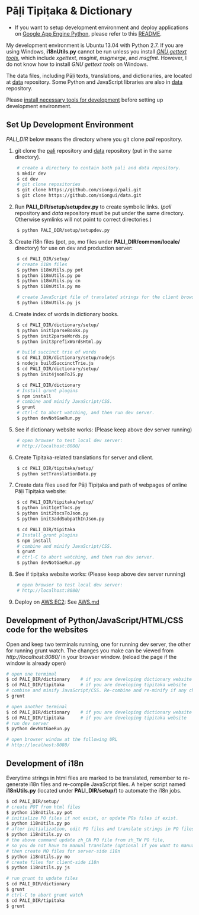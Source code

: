 # Pāḷi Tipiṭaka & Dictionary

* If you want to setup development environment and deploy applications on [Google App Engine Python](https://developers.google.com/appengine/docs/python/), please refer to this [README](docs/README_GAE.md).

My development environment is Ubuntu 13.04 with Python 2.7. If you are using Windows, <strong>i18nUtils.py</strong> cannot be run unless you install <em><a href="http://www.gnu.org/software/gettext/">GNU gettext tools</a></em>, which include <em>xgettext</em>, <em>msginit</em>, <em>msgmerge</em>, and <em>msgfmt</em>. However, I do not know how to install <em>GNU gettext tools</em> on Windows.

The data files, including Pāḷi texts, translations, and dictionaries, are located at [data](https://github.com/siongui/data) repository. Some Python and JavaScript libraries are also in [data](https://github.com/siongui/data) repository.

Please [install necessary tools for development](INSTALL.md) before setting up development environment.

## Set Up Development Environment

<i>PALI_DIR</i> below means the directory where you git clone <em>pali</em> repository.

1. git clone the [pali](https://github.com/siongui/pali) repository and [data](https://github.com/siongui/data) repository (put in the same directory).
```bash
    # create a directory to contain both pali and data repository.
    $ mkdir dev
    $ cd dev
    # git clone repositories
    $ git clone https://github.com/siongui/pali.git
    $ git clone https://github.com/siongui/data.git
```

2. Run <b>PALI_DIR/setup/setupdev.py</b> to create symbolic links. (<em>pali</em> repository and <em>data</em> repository must be put under the same directory. Otherwise symlinks will not point to correct directories.)
```bash
    $ python PALI_DIR/setup/setupdev.py
```

3. Create i18n files (pot, po, mo files under <strong>PALI_DIR/common/locale/</strong> directory) for use on dev and production server:
```bash
    $ cd PALI_DIR/setup/
    # create i18n files
    $ python i18nUtils.py pot
    $ python i18nUtils.py po
    $ python i18nUtils.py cn
    $ python i18nUtils.py mo

    # create JavaScript file of translated strings for the client browser
    $ python i18nUtils.py js
```

4. Create index of words in dictionary books.
```bash
    $ cd PALI_DIR/dictionary/setup/
    $ python init1parseBooks.py
    $ python init2parseWords.py
    $ python init3prefixWordsHtml.py

    # build succinct trie of words
    $ cd PALI_DIR/dictionary/setup/nodejs
    $ nodejs buildSuccinctTrie.js
    $ cd PALI_DIR/dictionary/setup/
    $ python init4jsonToJS.py

    $ cd PALI_DIR/dictionary
    # Install grunt plugins
    $ npm install
    # combine and minify JavaScript/CSS.
    $ grunt
    # ctrl-C to abort watching, and then run dev server.
    $ python devNotGaeRun.py
```

5. See if dictionary website works: (Please keep above dev server running)
```bash
    # open browser to test local dev server:
    # http://localhost:8080/
```

6. Create Tipiṭaka-related translations for server and client.
```bash
    $ cd PALI_DIR/tipitaka/setup/
    $ python setTranslationData.py
```

7. Create data files used for Pāḷi Tipiṭaka and path of webpages of online Pāḷi Tipiṭaka website:
```bash
    $ cd PALI_DIR/tipitaka/setup/
    $ python init1getTocs.py
    $ python init2tocsToJson.py
    $ python init3addSubpathInJson.py

    $ cd PALI_DIR/tipitaka
    # Install grunt plugins
    $ npm install
    # combine and minify JavaScript/CSS.
    $ grunt
    # ctrl-C to abort watching, and then run dev server.
    $ python devNotGaeRun.py
```

8. See if tipiṭaka website works: (Please keep above dev server running)
```bash
    # open browser to test local dev server:
    # http://localhost:8080/
```

9. Deploy on [AWS EC2](http://aws.amazon.com/ec2/): See [AWS.md](docs/AWS.md)

## Development of Python/JavaScript/HTML/CSS code for the websites

Open and keep two terminals running, one for running dev server, the other for running grunt watch. The changes you make can be viewed from <em>http://localhost:8080/</em> in your browser window. (reload the page if the window is already open)

```bash
# open one termimal
$ cd PALI_DIR/dictionary    # if you are developing dictionary website
$ cd PALI_DIR/tipitaka      # if you are developing tipitaka website
# combine and minify JavaScript/CSS. Re-combine and re-minify if any changes made.
$ grunt

# open another terminal
$ cd PALI_DIR/dictionary    # if you are developing dictionary website
$ cd PALI_DIR/tipitaka      # if you are developing tipitaka website
# run dev server
$ python devNotGaeRun.py

# open browser window at the following URL
# http://localhost:8080/
```

## Development of i18n

Everytime strings in html files are marked to be translated, remember to re-generate i18n files and re-compile JavaScript files. A helper script named <b>i18nUtils.py</b> (located under <b>PALI_DIR/setup/</b>) to automate the i18n jobs.

```bash
$ cd PALI_DIR/setup/
# create POT from html files
$ python i18nUtils.py pot
# initialize PO files if not exist, or update POs files if exist.
$ python i18nUtils.py po
# after initialization, edit PO files and translate strings in PO files. Then
$ python i18nUtils.py cn
# the above command update zh_CN PO file from zh_TW PO file,
# so you do not have to manual translate (optional if you want to manually translate zh_CN PO file).
# then create MO files for server-side i18n
$ python i18nUtils.py mo
# create files for client-side i18n
$ python i18nUtils.py js

# run grunt to update files
$ cd PALI_DIR/dictionary
$ grunt
# ctrl-C to abort grunt watch
$ cd PALI_DIR/tipitaka
$ grunt
```


